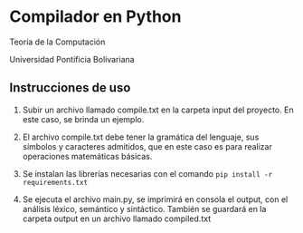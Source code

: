 # Compilador en Python
Teoría de la Computación

Universidad Pontificia Bolivariana

## Instrucciones de uso
1. Subir un archivo llamado compile.txt en la carpeta input del proyecto. En este caso, se brinda un ejemplo.

2. El archivo compile.txt debe tener la gramática del lenguaje, sus símbolos y caracteres admitidos, que en este caso es para realizar operaciones matemáticas básicas.

3. Se instalan las librerías necesarias con el comando ```pip install -r requirements.txt```

4. Se ejecuta el archivo main.py, se imprimirá en consola el output, con el análisis léxico, semántico y sintáctico. También se guardará en la carpeta output en un archivo llamado compiled.txt